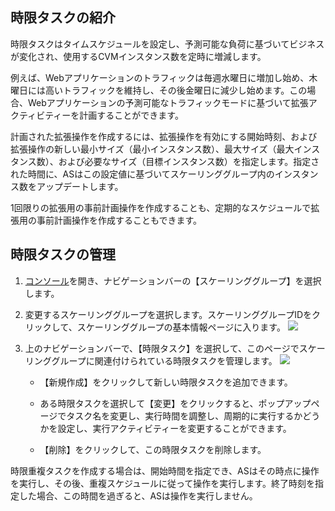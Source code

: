 ## 時限タスクの紹介

時限タスクはタイムスケジュールを設定し、予測可能な負荷に基づいてビジネスが変化され、使用するCVMインスタンス数を定時に増減します。

例えば、Webアプリケーションのトラフィックは毎週水曜日に増加し始め、木曜日には高いトラフィックを維持し、その後金曜日に減少し始めます。この場合、Webアプリケーションの予測可能なトラフィックモードに基づいて拡張アクティビティーを計画することができます。

計画された拡張操作を作成するには、拡張操作を有効にする開始時刻、および拡張操作の新しい最小サイズ（最小インスタンス数）、最大サイズ（最大インスタンス数）、および必要なサイズ（目標インスタンス数）を指定します。指定された時間に、ASはこの設定値に基づいてスケーリンググループ内のインスタンス数をアップデートします。

1回限りの拡張用の事前計画操作を作成することも、定期的なスケジュールで拡張用の事前計画操作を作成することもできます。


## 時限タスクの管理
1. [コンソール](https://console.cloud.tencent.com/autoscaling/config)を開き、ナビゲーションバーの【スケーリンググループ】を選択します。

2. 変更するスケーリンググループを選択します。スケーリンググループIDをクリックして、スケーリンググループの基本情報ページに入ります。
![](http://mccdn.qcloud.com/static/img/bae3ec563534769d6c38143b60299d74/image.png)

3. 上のナビゲーションバーで、【時限タスク】を選択して、このページでスケーリンググループに関連付けられている時限タスクを管理します。
![](http://mccdn.qcloud.com/static/img/606fc6dc7e5a3e27584f58755e7bca53/image.png)

	- 【新規作成】をクリックして新しい時限タスクを追加できます。

	- ある時限タスクを選択して【変更】をクリックすると、ポップアップページでタスク名を変更し、実行時間を調整し、周期的に実行するかどうかを設定し、実行アクティビティーを変更することができます。

	- 【削除】をクリックして、この時限タスクを削除します。

時限重複タスクを作成する場合は、開始時間を指定でき、ASはその時点に操作を実行し、その後、重複スケジュールに従って操作を実行します。終了時刻を指定した場合、この時間を過ぎると、ASは操作を実行しません。


